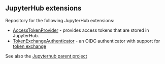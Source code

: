 ## JupyterHub extensions

Repository for the following JupyterHub extensions:

* [AccessTokenProvider](AccessTokenProvider) - provides access tokens that are stored in JupyterHub.
* [TokenExchangeAuthenticator](TokenExchangeAuthenticator) - an OIDC authenticator with support for [token exchange](https://www.keycloak.org/docs/latest/securing_apps/#_token-exchange)

See also the [Jupyterhub parent project](https://github.com/statisticsnorway/jupyterhub-project)
